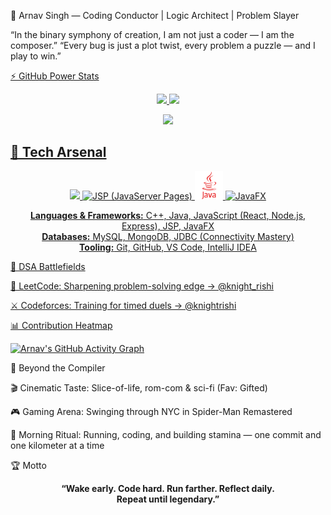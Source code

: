 🚀 Arnav Singh — Coding Conductor | Logic Architect | Problem Slayer

“In the binary symphony of creation, I am not just a coder — I am the composer.”
“Every bug is just a plot twist, every problem a puzzle — and I play to win.”

<p align="center"> <a href="https://www.linkedin.com/in/arnav-singh"></a> <a href="https://leetcode.com/u/knight_rishi/"> </p>
⚡ GitHub Power Stats
<p align="center"> <img src="https://github-readme-stats.vercel.app/api?username=knightrishi&show_icons=true&theme=radical&hide_border=true" height="180" /> <img src="https://github-readme-streak-stats.herokuapp.com?user=knightrishi&theme=radical&hide_border=true" height="180" /> </p> <p align="center"> <img src="https://github-readme-stats.vercel.app/api/top-langs/?username=knightrishi&layout=compact&theme=radical&hide_border=true" height="180" /> </p>


## 🧠 Tech Arsenal  

<p align="center">
  <!-- Skill Icons Row -->
  <img src="https://skillicons.dev/icons?i=cpp,java,js,react,nodejs,express,mongodb,mysql,html,css,tailwind,git,github,postman" />
  <!-- Custom Icons for JSP, JDBC, JavaFX -->
  <img src="https://cdn.jsdelivr.net/gh/devicons/devicon/icons/java/java-original.svg" width="45" title="JSP (JavaServer Pages)" />
  <img src="https://raw.githubusercontent.com/devicons/devicon/master/icons/java/java-plain-wordmark.svg" width="45" title="JDBC" />
  <img src="https://upload.wikimedia.org/wikipedia/en/c/cc/JavaFX_Logo.png" width="45" title="JavaFX" />
</p>

<p align="center">
  <b>Languages & Frameworks:</b> C++, Java, JavaScript (React, Node.js, Express), JSP, JavaFX  
  <br/>
  <b>Databases:</b> MySQL, MongoDB, JDBC (Connectivity Mastery)  
  <br/>
  <b>Tooling:</b> Git, GitHub, VS Code, IntelliJ IDEA  
</p>




🎯 DSA Battlefields

🏹 LeetCode: Sharpening problem-solving edge → @knight_rishi

⚔️ Codeforces: Training for timed duels → @knightrishi

📊 Contribution Heatmap

[![Arnav's GitHub Activity Graph](https://github-readme-activity-graph.vercel.app/graph?username=knightrishi&theme=tokyo-night&hide_border=true)](https://github.com/knightrishi)



🏃 Beyond the Compiler

🎬 Cinematic Taste: Slice-of-life, rom-com & sci-fi (Fav: Gifted)

🎮 Gaming Arena: Swinging through NYC in Spider-Man Remastered

🏃 Morning Ritual: Running, coding, and building stamina — one commit and one kilometer at a time

🏆 Motto
<p align="center"> <b>“Wake early. Code hard. Run farther. Reflect daily. <br/> Repeat until legendary.”</b> </p>
